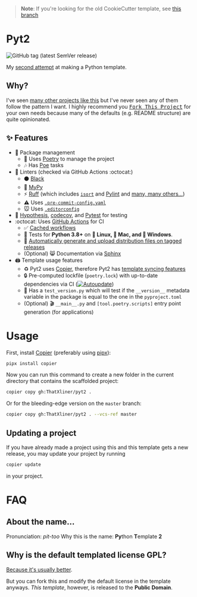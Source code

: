 > **Note**: If you're looking for the old CookieCutter template, see [this branch](https://github.com/ThatXliner/pyt2/tree/cookiecutter)

# Pyt2

![GitHub tag (latest SemVer release)](https://img.shields.io/github/v/tag/ThatXliner/pyt2?logo=Github&label=version)

My [second attempt](https://github.com/ThatXliner/Pytemplate) at making a Python template.

## Why?

I've seen [many other projects like this](https://github.com/search?q=python+cookiecutter) but I've never seen any of them follow the pattern I want. I highly recommend you <kbd>[Fork This Project](https://github.com/ThatXliner/pyt2/fork)</kbd> for your own needs because many of the defaults (e.g. README structure) are quite opinionated.

## :sparkles: Features

- :open_file_folder: Package management
  - :musical_note: Uses [Poetry](https://python-poetry.org) to manage the project
  - :notes: Has [Poe](https://github.com/nat-n/poethepoet) tasks
- :art: Linters (checked via GitHub Actions :octocat:)
  - :black_circle: [Black](https://github.com/psf/black)
  - :snake: [MyPy](https://github.com/python/mypy)
  - :zap: [Ruff](https://beta.ruff.rs/docs/) (which includes [`isort`](https://pycqa.github.io/isort/) and [Pylint](https://pylint.readthedocs.io/en/latest/) and [many, many others...](https://beta.ruff.rs/docs/rules/))
  - :warning: Uses [`.pre-commit-config.yaml`](https://pre-commit.com/)
  - :mouse: Uses [`.editorconfig`](https://editorconfig.org/)
- &#x1F9EA; [Hypothesis](https://hypothesis.works), [codecov](https://about.codecov.io/), and [Pytest](https://pytest.org) for testing
- :octocat: Uses [GitHub Actions](https://github.com/features/actions) for CI
  - :white_check_mark: [Cached workflows](https://github.com/ThatXliner/pyt2/blob/9f7b3d982a023ec2bc475a26752f909a9a95a2ba/%7B%7B%20cookiecutter.pypi_name%20%7D%7D/.github/workflows/ci.yml#L24-L43)
  - :snake: Tests for **Python 3.8+** on **:penguin: Linux, :apple: Mac, and :checkered_flag: Windows**.
  - :bookmark: [Automatically generate and upload distribution files on tagged releases](https://github.com/ThatXliner/pyt2/blob/master/%7B%7B%20cookiecutter.pypi_name%20%7D%7D/.github/workflows/release.yml)
  - (Optional) :smile_cat: Documentation via [Sphinx](https://www.sphinx-doc.org/en/master/)
- :printer: Template usage features
  - :recycle: Pyt2 uses [Copier](https://copier.readthedocs.io/en/stable/), therefore Pyt2 has [template syncing features](https://copier.readthedocs.io/en/stable/updating/)
  - :lock: Pre-computed lockfile (`poetry.lock`) with up-to-date dependencies via CI ([![Autoupdate](https://github.com/ThatXliner/pyt2/actions/workflows/autoupdate.yml/badge.svg)](https://github.com/ThatXliner/pyt2/actions/workflows/autoupdate.yml))
  - :bookmark: Has a `test_version.py` which will test if the `__version__` metadata variable in the package is equal to the one in the `pyproject.toml`
  - (Optional) :clapper: `__main__.py` and `[tool.poetry.scripts]` entry point generation (for applications)

# Usage

First, install [Copier](https://copier.readthedocs.io/en/stable/) (preferably using [pipx](https://pypa.github.io/pipx/)):

```bash
pipx install copier
```

Now you can run this command to create a new folder in the current directory that contains the scaffolded project:

```bash
copier copy gh:ThatXliner/pyt2 .
```

Or for the bleeding-edge version on the `master` branch:

```bash
copier copy gh:ThatXliner/pyt2 . --vcs-ref master
```

## Updating a project

If you have already made a project using this and this template gets a new release, you may update your project by running

```bash
copier update
```

in your project.

# FAQ

## About the name...

Pronunciation: _pit-too_
Why this is the name: **Py**thon **T**emplate **2**

## Why is the default templated license GPL?

[Because it's usually better](https://thatxliner.github.io/blog/posts/why-i-use-gnu-gpl-v3/).

But you can fork this and modify the default license in the template anyways. _This template_, however, is released to the **Public Domain**.
